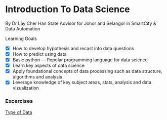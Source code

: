 # Introduction To Data Science
By Dr Lay Cher Han
State Advisor for Johor and Selangor in SmartCity & Data Automation

Learning Goals
- [x] How to develop hypothesis and recast into data questions
- [x] How to predict using data
- [x] Basic python — Popular programming language for data science
- [x] Learn key aspects of data science
- [x] Apply foundational concepts of data processing such as data structure, algorithms and analysis
- [x] Leverage knowledge of key subject areas, stats, analysis and data vizualization

### Excercises
[Type of Data](Excercises/types-of-data.md)